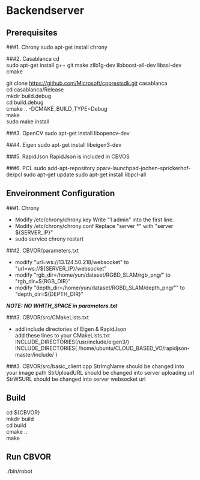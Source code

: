 # Backendserver
## Prerequisites 
###1. Chrony
sudo apt-get install chrony

###2. Casablanca
cd  
sudo apt-get install g++ git make zlib1g-dev libboost-all-dev libssl-dev cmake  

git clone https://github.com/Microsoft/cpprestsdk.git casablanca  
cd casablanca/Release  
mkdir build.debug  
cd build.debug  
cmake .. -DCMAKE_BUILD_TYPE=Debug  
make  
sudo make install 
 
###3. OpenCV
sudo apt-get install libopencv-dev

###4. Eigen
sudo apt-get install libeigen3-dev

###5. RapidJson
RapidJson is included in CBVOS

###6. PCL
sudo add-apt-repository ppa:v-launchpad-jochen-sprickerhof-de/pcl
sudo apt-get update
sudo apt-get install libpcl-all

## Enveironment Configuration
###1. Chrony
* Modify /etc/chrony/chrony.key
Write "1 admin" into the first line.
* Modify /etc/chrony/chrony.conf
Replace "server *" with "server ${SERVER_IP}"
* sudo service chrony restart

###2. CBVOR/parameters.txt
* modify "url=ws://13.124.50.218/websocket" to "url=ws://${SERVER_IP}/websocket"
* modify "rgb_dir=/home/yun/dataset/RGBD_SLAM/rgb_png/" to "rgb_dir=${RGB_DIR}"
* modify "depth_dir=/home/yun/dataset/RGBD_SLAM/depth_png/"" to "depth_dir=${DEPTH_DIR}"

***NOTE: NO WHITH_SPACE in parameters.txt***

###3. CBVOR/src/CMakeLists.txt
* add include directories of Eigen & RapidJson  
add these lines to your CMakeLists.txt  
INCLUDE_DIRECTORIES(/usr/include/eigen3/)  
INCLUDE_DIRECTORIES( /home/ubuntu/CLOUD_BASED_VO/rapidjson-master/include/ )  

###3. CBVOR/src/basic_client.cpp
StrImgName should be changed into your image path
StrUploadURL should be changed into server uploading url
StrWSURL should be changed into server websocket url


## Build
cd ${CBVOR}  
mkdir build  
cd build  
cmake ..  
make  

## Run CBVOR
./bin/robot
